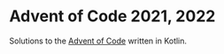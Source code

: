 Advent of Code 2021, 2022
=========================

Solutions to the [Advent of Code](https://adventofcode.com) written in Kotlin.